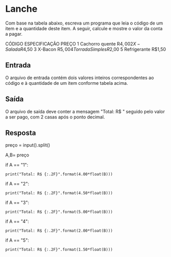 # Lanche

Com base na tabela abaixo, escreva um programa que leia o código de um item e a quantidade deste item. A seguir, calcule e mostre o valor da conta a pagar.

CÓDIGO          ESPECIFICAÇÃO               PREÇO
1               Cachorro quente             R$4,00
2               X-Salada                    R$4,50
3               X-Bacon                     R$5,00
4               Torrada Simples             R$2,00
5               Refrigerante                R$1,50


## Entrada

O arquivo de entrada contém dois valores inteiros correspondentes ao código e à quantidade de um item conforme tabela acima.


## Saída

O arquivo de saída deve conter a mensagem "Total: R$ " seguido pelo valor a ser pago, com 2 casas após o ponto decimal.

## Resposta

preço = input().split()

A,B= preço

if A == "1":

    print("Total: R$ {:.2F}".format(4.00*float(B)))

if A == "2":

    print("Total: R$ {:.2F}".format(4.50*float(B)))

if A == "3":

    print("Total: R$ {:.2F}".format(5.00*float(B)))

if A == "4":

    print("Total: R$ {:.2F}".format(2.00*float(B)))

if A == "5":

    print("Total: R$ {:.2F}".format(1.50*float(B)))